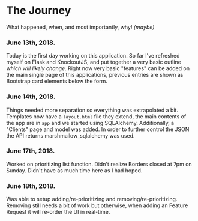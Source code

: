 The Journey
===========

What happened, when, and most importantly, why! _(maybe)_

### June 13th, 2018.
Today is the first day working on this application. So far I've refreshed myself on Flask and KnockoutJS, and put together a very basic outline _which will likely change_. Right now very basic "features" can be added on the main single page of this applications, previous entries are shown as Bootstrap card elements below the form.

### June 14th, 2018.
Things needed more separation so everything was extrapolated a bit. Templates now have a `layout.html` file they extend, the main contents of the app are in `app` and we started using SQLAlchemy. Additionally, a "Clients" page and model was added. In order to further control the JSON the API returns marshmallow_sqlalchemy was used.

### June 17th, 2018.
Worked on prioritizing list function. Didn't realize Borders closed at 7pm on Sunday. Didn't have as much time here as I had hoped.

### June 18th, 2018.
Was able to setup adding/re-prioritizing and removing/re-prioritizing. Removing still needs a bit of work but otherwise, when adding an Feature Request it will re-order the UI in real-time.

